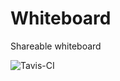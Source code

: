 # Whiteboard
Shareable whiteboard

![Tavis-CI](https://travis-ci.org/burningsoul/whiteboard.svg?branch=master)